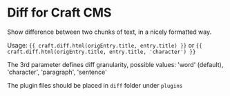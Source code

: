 # Diff for Craft CMS

Show difference between two chunks of text, in a nicely formatted way.

Usage: 
`{{ craft.diff.html(origEntry.title, entry.title) }}`
or
`{{ craft.diff.html(origEntry.title, entry.title, 'character') }}`

The 3rd parameter defines diff granularity, possible values: 'word' (default), 'character', 'paragraph', 'sentence'

The plugin files should be placed in `diff` folder under `plugins`